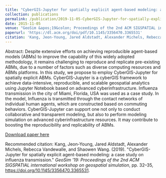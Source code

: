 ```yaml
---
title: "CyberGIS-Jupyter for spatially explicit agent-based modeling: a case study on influenza transmission"
collection: publications
permalink: /publication/2019-11-05-CyberGIS-Jupyter-for-spatially-explicit-agent-based-modeling-a-case-study-on-influenza-transmission
date: 2015-11-05
venue: "GeoSim &apos;19&colon; Proceedings of the 2nd ACM SIGSPATIAL international workshop on geospatial simulation"
paperurl: 'https://dl.acm.org/doi/pdf/10.1145/3356470.3365531'
citation: 'Kang, Jeon-Young, Jared Aldstadt, Alexander Michels, Rebecca Vandewalle, and Shaowen Wang. (2019). &quot;CyberGIS-Jupyter for spatially explicit agent-based modeling: a case study on influenza transmission.&quot; <i>GeoSim '19: Proceedings of the 2nd ACM SIGSPATIAL international workshop on geospatial simulation</i>, pp. 32–35, https://doi.org/10.1145/3356470.3365531.'
---
```

Abstract: Despite extensive efforts on achieving reproducible agent-based models (ABMs) to improve the capability of this widely adopted methodology, it remains challenging to reproduce and replicate pre-existing ABMs, due to a number of factors such as diverse computing resources and ABMs platforms. In this study, we propose to employ CyberGIS-Jupyter for spatially explicit ABMs. CyberGIS-Jupyter is a cyberGIS framework to achieve data-intensive, reproducible, and scalable geospatial analytics using Jupyter Notebook based on advanced cyberinfrastructure. Influenza transmission in the city of Miami, Florida, USA was used as a case study. In the model, Influenza is transmitted through the contact networks of individual human agents, which are constructed based on commuting behaviors. CyberGIS-Jupyter can support one not only to conduct collaborative and transparent modeling, but also to perform modeling simulation on advanced cyberinfrastructure resources. It may contribute to boosting the reproducibility and replicability of ABMs.

[Download paper here](https://dl.acm.org/doi/pdf/10.1145/3356470.3365531)

Recommended citation: Kang, Jeon-Young, Jared Aldstadt, Alexander Michels, Rebecca Vandewalle, and Shaowen Wang. (2019). "CyberGIS-Jupyter for spatially explicit agent-based modeling: a case study on influenza transmission." <i>GeoSim '19: Proceedings of the 2nd ACM SIGSPATIAL international workshop on geospatial simulation</i>, pp. 32–35, https://doi.org/10.1145/3356470.3365531.